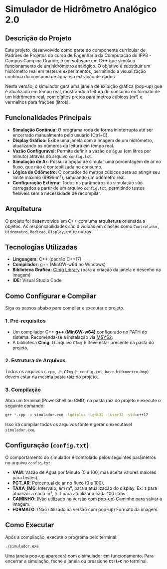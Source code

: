# Simulador de Hidrômetro Analógico 2.0

## Descrição do Projeto

Este projeto, desenvolvido como parte do componente curricular de Padrões de Projetos do curso de Engenharia da Computação do IFPB - Campus Campina Grande, é um software em C++ que simula o funcionamento de um hidrômetro analógico. O objetivo é substituir um hidrômetro real em testes e experimentos, permitindo a visualização contínua do consumo de água e a extração de dados. 

Nesta versão, o simulador gera uma janela de exibição gráfica (pop-up) que é atualizada em tempo real, mostrando a leitura do consumo no formato de um hidrômetro real, com dígitos pretos para metros cúbicos (m³) e vermelhos para frações (litros).

## Funcionalidades Principais

* **Simulação Contínua:** O programa roda de forma ininterrupta até ser encerrado manualmente pelo usuário (Ctrl+C). 
* **Display Gráfico:** Exibe uma janela com a imagem de um hidrômetro, atualizando os números da leitura em tempo real. 
* **Vazão Configurável:** Permite definir a vazão de água (em litros por minuto) através do arquivo `config.txt`. 
* **Simulação de Ar:** Possui a opção de simular uma porcentagem de ar no fluxo, que não é contabilizada no consumo. 
* **Lógica de Odômetro:** O contador de metros cúbicos zera ao atingir seu limite máximo (9999 m³), simulando um odômetro real. 
* **Configuração Externa:** Todos os parâmetros da simulação são carregados a partir de um arquivo `config.txt`, permitindo testes flexíveis sem a necessidade de recompilar.

## Arquitetura

O projeto foi desenvolvido em C++ com uma arquitetura orientada a objetos. As responsabilidades são divididas em classes como `Controlador`, `Hidrometro`, `Medicao`, `Display`, entre outras.

## Tecnologias Utilizadas

* **Linguagem:** C++ (padrão C++17)
* **Compilador:** g++ (MinGW-w64 no Windows)
* **Biblioteca Gráfica:** [CImg Library](https://cimg.eu/) (para a criação da janela e desenho na imagem)
* **IDE:** Visual Studio Code

## Como Configurar e Compilar

Siga os passos abaixo para compilar e executar o projeto.

### 1. Pré-requisitos
* Um compilador C++ **g++ (MinGW-w64)** configurado no PATH do sistema. Recomenda-se a instalação via [MSYS2](https://www.msys2.org/).
* A biblioteca **CImg**: O arquivo `CImg.h` deve estar presente na pasta do projeto.

### 2. Estrutura de Arquivos
Todos os arquivos (`.cpp`, `.h`, `CImg.h`, `config.txt`, `base_hidrometro.bmp`) devem estar na mesma pasta raiz do projeto.

### 3. Compilação
Abra um terminal (PowerShell ou CMD) na pasta raiz do projeto e execute o seguinte comando:
```sh
g++ *.cpp -o simulador.exe -lgdiplus -lgdi32 -luser32 -std=c++17
```
Isso irá compilar todos os arquivos fonte e gerar o executável `simulador.exe`.

## Configuração (`config.txt`)

O comportamento do simulador é controlado pelos seguintes parâmetros no arquivo `config.txt`:

* **VAM**: Vazão de Água por Minuto (0 a 100, mas aceita valores maiores para testes). 
* **PCT_AR**: Percentual de ar no fluxo (0 a 100). 
* **TAXA_IMG**: Intervalo, em m³, para a atualização do display. Ex: `1` para atualizar a cada m³, `0.1` para atualizar a cada 100 litros.
* **CAMINHO**: (Não utilizado na versão com pop-up) Caminho para salvar a imagem. 
* **FORMATO**: (Não utilizado na versão com pop-up) Formato da imagem. 

## Como Executar

Após a compilação, execute o programa pelo terminal:
```sh
./simulador.exe
```
Uma janela pop-up aparecerá com o simulador em funcionamento. Para encerrar a simulação, feche a janela ou pressione **`Ctrl+C`** no terminal.

